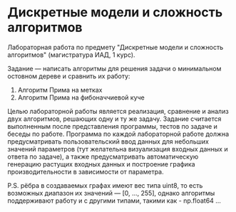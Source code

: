 # Дискретные модели и сложность алгоритмов
Лабораторная работа по предмету "Дискретные модели и сложность алгоритмов" (магистратура ИАД, 1 курс).

Задание — написать алгоритмы для решения задачи о минимальном остовном дереве и сравнить их работу:
1) Алгоритм Прима на метках
2) Алгоритм Прима на фибоначчиевой куче

Целью лабораторной работы является реализация, сравнение и анализ двух алгоритмов, решающих одну и ту же задачу. Задание считается выполненным после представления программы, тестов по задаче и беседы по работе. Программа по каждой лабораторной работе должна предусматривать пользовательский ввод данных для небольших значений параметров (тут желательна визуализация входных данных и ответа по задаче), а также предусматривать автоматическую генерацию растущих входных данных и построение графика производительности в зависимости от параметра.

P.S. рёбра в создаваемых графах имеют вес типа uint8, то есть возможных диапазон их значений — [0, ..., 255], однако алгоритмы поддерживают работу и с другими типами, такими как - np.float64 ...